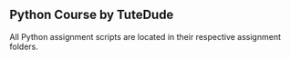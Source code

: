 ## Python Course by TuteDude

All Python assignment scripts are located in their respective assignment folders.